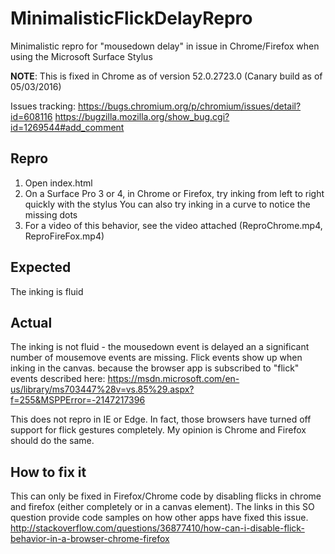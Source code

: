 # MinimalisticFlickDelayRepro
Minimalistic repro for "mousedown delay" in <canvas> issue in Chrome/Firefox when using the Microsoft Surface Stylus

**NOTE**: This is fixed in Chrome as of version 52.0.2723.0 (Canary build as of 05/03/2016)

Issues tracking:
https://bugs.chromium.org/p/chromium/issues/detail?id=608116
https://bugzilla.mozilla.org/show_bug.cgi?id=1269544#add_comment

Repro
----
1. Open index.html
2. On a Surface Pro 3 or 4, in Chrome or Firefox, try inking from left to right quickly with the stylus
		You can also try inking in a curve to notice the missing dots
3. For a video of this behavior, see the video attached (ReproChrome.mp4, ReproFireFox.mp4)

Expected
----
The inking is fluid

Actual
----
The inking is not fluid - the mousedown event is delayed an a significant number of mousemove events are missing.
Flick events show up when inking in the canvas. because the browser app is subscribed to "flick" events described here:
https://msdn.microsoft.com/en-us/library/ms703447%28v=vs.85%29.aspx?f=255&MSPPError=-2147217396

This does not repro in IE or Edge. In fact, those browsers have turned off support for flick gestures completely. My opinion is Chrome and Firefox should do the same.

How to fix it
----
This can only be fixed in Firefox/Chrome code by disabling flicks in chrome and firefox (either completely or in a canvas element). The links in this SO question provide code samples on how other apps have fixed this issue.
http://stackoverflow.com/questions/36877410/how-can-i-disable-flick-behavior-in-a-browser-chrome-firefox